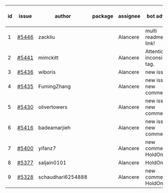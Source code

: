 | id | issue | author | package | assignee | bot advice | created date of issue | target release date | date from target |
| ------ | ------ | ------ | ------ | ------ | ------ | ------ | ------ | :-----: |
| 1 | [#5446](https://github.com/Azure/sdk-release-request/issues/5446) | zackliu |  | Alancere | multi readme link! | 08-26 | 09-26 |  |
| 2 | [#5441](https://github.com/Azure/sdk-release-request/issues/5441) | mimckitt |  | Alancere | Attention to inconsistent tag. | 08-22 | 09-27 |  |
| 3 | [#5436](https://github.com/Azure/sdk-release-request/issues/5436) | wiboris |  | Alancere | new issue. | 08-22 | 09-27 |  |
| 4 | [#5435](https://github.com/Azure/sdk-release-request/issues/5435) | FumingZhang |  | Alancere | new issue. new comment. | 08-22 | 09-26 |  |
| 5 | [#5430](https://github.com/Azure/sdk-release-request/issues/5430) | olivertowers |  | Alancere | new issue. new comment. | 08-19 | 09-27 |  |
| 6 | [#5416](https://github.com/Azure/sdk-release-request/issues/5416) | badeamarjieh |  | Alancere | new issue. new comment. | 08-12 | 09-26 |  |
| 7 | [#5400](https://github.com/Azure/sdk-release-request/issues/5400) | yifanz7 |  | Alancere | new comment. HoldOn. | 08-07 | 09-27 |  |
| 8 | [#5377](https://github.com/Azure/sdk-release-request/issues/5377) | saljain0101 |  | Alancere | HoldOn. | 07-26 | 08-22 |  |
| 9 | [#5328](https://github.com/Azure/sdk-release-request/issues/5328) | schaudhari6254888 |  | Alancere | new comment. HoldOn. | 07-10 | 08-23 |  |
